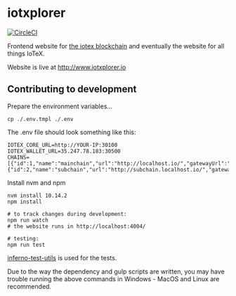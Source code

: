 
# iotxplorer

[![CircleCI](https://circleci.com/gh/jason-james/iotxplorer.svg?style=shield)](https://circleci.com/gh/jason-james/iotxplorer)

Frontend website for [the iotex blockchain](https://github.com/iotexproject/iotex-core) and eventually the website for all things IoTeX.

Website is live at http://www.iotxplorer.io


## Contributing to development

Prepare the environment variables...

```
cp ./.env.tmpl ./.env
```
The .env file should look something like this:

```.env
IOTEX_CORE_URL=http://YOUR-IP:30100
IOTEX_WALLET_URL=35.247.78.183:30500
CHAINS=[{"id":1,"name":"mainchain","url":"http://localhost.io/","gatewayUrl":"https://localhost.io/"},{"id":2,"name":"subchain","url":"http://subchain.localhost.io/","gatewayUrl":"https://subchain.iotexslocalhostcan.io/"}]
```
Install nvm and npm

```
nvm install 10.14.2
npm install

# to track changes during development:
npm run watch
# the website runs in http://localhost:4004/

# testing:
npm run test
```

[inferno-test-utils](https://www.npmjs.com/package/inferno-test-utils/v/3.10.1) is used for the tests.

Due to the way the dependency and gulp scripts are written, you may have trouble running the above commands in Windows - MacOS and Linux are recommended.
